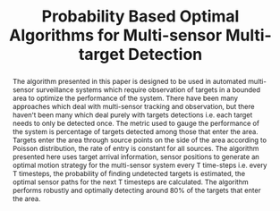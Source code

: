 ---
layout: project-page-new
title: "Probability Based Optimal Algorithms for Multi-sensor Multi-target Detection"
authors:
  - name: T. R. Rahul
    sup: #
  - name: K. Madhava Krishna
    sup: #
  - name: Henry Hexmoor
    sup: #
affiliations:
  - name: IIIT Hyderabad, India
    link: https://robotics.iiit.ac.in
    sup: #
  - name:  CS Dept, Southern Illionis University, Carbondale, IL, 62901, USA
    link: #
    sup: #
permalink: publications/2007/Rahul_Probability-Based-Optimal-Algorithms
abstract: "The algorithm presented in this paper is designed to be used in automated multi-sensor
surveillance systems which require observation of targets in a bounded area to optimize the performance of the system. There have been many approaches which deal with multi-sensor tracking and observation, but there haven't been many which deal purely with targets detections i.e. each target needs to only be detected once. The metric used to gauge the performance of the system is percentage of targets detected among those that enter the area. Targets enter the area through source points on the side of the area according to Poisson distribution, the rate of entry is constant for all sources. The algorithm presented here uses target arrival information, sensor positions to generate an optimal motion strategy for the multi-sensor system every T time-steps i.e. every T timesteps, the probability of finding undetected targets is estimated, the optimal sensor paths for the next T timesteps are calculated. The algorithm performs robustly and optimally detecting around 80% of the targets that enter the area. "
paper: https://robotics.iiit.ac.in/uploads/Main/Publications/2007_11.pdf
# iframe: https://www.youtube.com/embed/jhjskX4FQwA

---